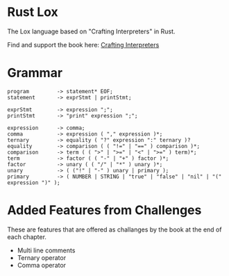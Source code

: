 # Rust Lox

The Lox language based on "Crafting Interpreters" in Rust.

Find and support the book here:
[Crafting Interpreters](https://craftinginterpreters.com)

# Grammar

```
program			-> statement* EOF;
statement 		-> exprStmt | printStmt;

exprStmt		-> expression ";";
printStmt		-> "print" expression ";";

expression		-> comma;
comma 			-> expression ( "," expression )*;
ternary 		-> equality ( "?" expression ":" ternary )?
equality		-> comparison ( ( "!=" | "==" ) comparison )*;
comparison		-> term ( ( ">" | ">=" | "<" | ">=" ) term)*;
term			-> factor ( ( "-" | "+" ) factor )*;
factor			-> unary ( ( "/" | "*" ) unary )*;
unary 			-> ( ("!" | "-" ) unary | primary );
primary 		-> ( NUMBER | STRING | "true" | "false" | "nil" | "(" expression ")" );
```

# Added Features from Challenges

These are features that are offered as challanges by the book at the end of each chapter.

- Multi line comments
- Ternary operator
- Comma operator

